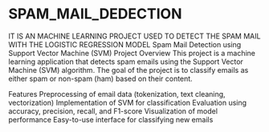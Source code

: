 # SPAM_MAIL_DEDECTION
IT IS AN MACHINE LEARNING PROJECT USED TO DETECT THE SPAM MAIL WITH THE LOGISTIC REGRESSION MODEL 
Spam Mail Detection using Support Vector Machine (SVM)
Project Overview
This project is a machine learning application that detects spam emails using the Support Vector Machine (SVM) algorithm. The goal of the project is to classify emails as either spam or non-spam (ham) based on their content.

Features
Preprocessing of email data (tokenization, text cleaning, vectorization)
Implementation of SVM for classification
Evaluation using accuracy, precision, recall, and F1-score
Visualization of model performance
Easy-to-use interface for classifying new emails
